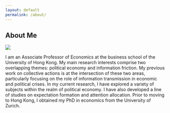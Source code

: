 ```yaml
---
layout: default
permalink: /about/
---
```


## About Me

<img class="profile-picture" src="/image/hengchen.jpeg">

I am an Associate Professor of Economics at the business school of the University of Hong Kong. My main research interests comprise two overlapping themes: political economy and information friction. My previous work on collective actions is at the intersection of these two areas, particularly focusing on the role of information transmission in economic and political crises. In my current research, I have explored a variety of subjects within the realm of political economy. I have also developed a line of studies on expectation formation and attention allocation. Prior to moving to Hong Kong, I obtained my PhD in economics from the University of Zurich.
